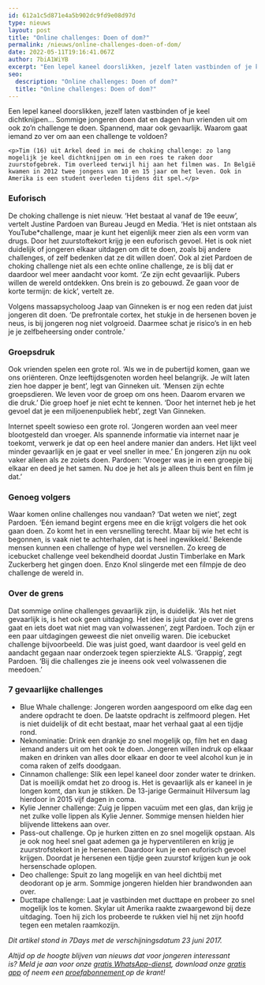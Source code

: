 ```yaml
---
id: 612a1c5d871e4a5b902dc9fd9e08d97d
type: nieuws
layout: post
title: "Online challenges: Doen of dom?"
permalink: /nieuws/online-challenges-doen-of-dom/
date: 2022-05-11T19:16:41.067Z
author: 7biA1WiYB
excerpt: "Een lepel kaneel doorslikken, jezelf laten vastbinden of je keel dichtknijpen... Sommige jongeren doen dat en dagen hun vrienden uit om ook zo’n challenge te doen. Spannend, maar ook gevaarlijk. Waarom gaat iemand zo ver om aan een challenge te voldoen?  "
seo:
  description: "Online challenges: Doen of dom?"
  title: "Online challenges: Doen of dom?"
---
```

Een lepel kaneel doorslikken, jezelf laten vastbinden of je keel dichtknijpen... Sommige jongeren doen dat en dagen hun vrienden uit om ook zo’n challenge te doen. Spannend, maar ook gevaarlijk. Waarom gaat iemand zo ver om aan een challenge te voldoen?  

    <p>Tim (16) uit Arkel deed in mei de choking challenge: zo lang mogelijk je keel dichtknijpen om in een roes te raken door zuurstofgebrek. Tim overleed terwijl hij aan het filmen was. In België kwamen in 2012 twee jongens van 10 en 15 jaar om het leven. Ook in Amerika is een student overleden tijdens dit spel.</p>
<h3>Euforisch</h3>
<p>De choking challenge is niet nieuw. ‘Het bestaat al vanaf de 19e eeuw’, vertelt Justine Pardoen van Bureau Jeugd en Media. ‘Het is niet ontstaan als YouTube*challenge, maar je kunt het eigenlijk meer zien als een vorm van drugs. Door het zuurstoftekort krijg je een euforisch gevoel. Het is ook niet duidelijk of jongeren elkaar uitdagen om dit te doen, zoals bij andere challenges, of zelf bedenken dat ze dit willen doen’. Ook al ziet Pardoen de choking challenge niet als een echte online challenge, ze is blij dat er daardoor wel meer aandacht voor komt. ‘Ze zijn echt gevaarlijk. Pubers willen de wereld ontdekken. Ons brein is zo gebouwd. Ze gaan voor de korte termijn: de kick’, vertelt ze. </p>
<p>Volgens massapsycholoog Jaap van Ginneken is er nog een reden dat juist jongeren dit doen. ‘De prefrontale cortex, het stukje in de hersenen boven je neus, is bij jongeren nog niet volgroeid. Daarmee schat je risico’s in en heb je je zelfbeheersing onder controle.’</p>
<h3>Groepsdruk</h3>
<p>Ook vrienden spelen een grote rol. ‘Als we in de pubertijd komen, gaan we ons oriënteren. Onze leeftijdsgenoten worden heel belangrijk. Je wilt laten zien hoe dapper je bent’, legt van Ginneken uit. ‘Mensen zijn echte groepsdieren. We leven voor de groep om ons heen. Daarom ervaren we die druk.’ Die groep hoef je niet echt te kennen. ‘Door het internet heb je het gevoel dat je een miljoenenpubliek hebt’, zegt Van Ginneken.</p>
<p>Internet speelt sowieso een grote rol. ‘Jongeren worden aan veel meer blootgesteld dan vroeger. Als spannende informatie via internet naar je toekomt, verwerk je dat op een heel andere manier dan anders. Het lijkt veel minder gevaarlijk en je gaat er veel sneller in mee.’ En jongeren zijn nu ook vaker alleen als ze zoiets doen. Pardoen: ‘Vroeger was je in een groepje bij elkaar en deed je het samen. Nu doe je het als je alleen thuis bent en film je dat.’</p>
<h3>Genoeg volgers</h3>
<p>Waar komen online challenges nou vandaan? ‘Dat weten we niet’, zegt Pardoen. ‘Eén iemand begint ergens mee en die krijgt volgers die het ook gaan doen. Zo komt het in een versnelling terecht. Maar bij wie het echt is begonnen, is vaak niet te achterhalen, dat is heel ingewikkeld.’ Bekende mensen kunnen een challenge of hype wel versnellen. Zo kreeg de icebucket challenge veel bekendheid doordat Justin Timberlake en Mark Zuckerberg het gingen doen. Enzo Knol slingerde met een filmpje de deo challenge de wereld in.</p>
<h3>Over de grens</h3>
<p>Dat sommige online challenges gevaarlijk zijn, is duidelijk. ‘Als het niet gevaarlijk is, is het ook geen uitdaging. Het idee is juist dat je over de grens gaat en iets doet wat niet mag van volwassenen’, zegt Pardoen. Toch zijn er een paar uitdagingen geweest die niet onveilig waren. Die icebucket challenge bijvoorbeeld. Die was juist goed, want daardoor is veel geld en aandacht gegaan naar onderzoek tegen spierziekte ALS. ‘Grappig’, zegt Pardoen. ‘Bij die challenges zie je ineens ook veel volwassenen die meedoen.’</p>
<h3>7 gevaarlijke challenges</h3>
<ul><li>Blue Whale challenge: Jongeren worden aangespoord om elke dag een andere opdracht te doen. De laatste opdracht is zelfmoord plegen. Het is niet duidelijk of dit echt bestaat, maar het verhaal gaat al een tijdje rond.</li>
<li>Neknominatie: Drink een drankje zo snel mogelijk op, film het en daag iemand anders uit om het ook te doen. Jongeren willen indruk op elkaar maken en drinken van alles door elkaar en door te veel alcohol kun je in coma raken of zelfs doodgaan.</li>
<li>Cinnamon challenge: Slik een lepel kaneel door zonder water te drinken. Dat is moeilijk omdat het zo droog is. Het is gevaarlijk als er kaneel in je longen komt, dan kun je stikken. De 13-jarige Germainuit Hilversum lag hierdoor in 2015 vijf dagen in coma.</li>
<li>Kylie Jenner challenge: Zuig je lippen vacuüm met een glas, dan krijg je net zulke volle lippen als Kylie Jenner. Sommige mensen hielden hier blijvende littekens aan over.</li>
<li>Pass-out challenge. Op je hurken zitten en zo snel mogelijk opstaan. Als je ook nog heel snel gaat ademen ga je hyperventileren en krijg je zuurstrofstekort in je hersenen. Daardoor kun je een euforisch gevoel krijgen. Doordat je hersenen een tijdje geen zuurstof krijgen kun je ook hersenschade oplopen.</li>
<li>Deo challenge: Spuit zo lang mogelijk en van heel dichtbij met deodorant op je arm. Sommige jongeren hielden hier brandwonden aan over.</li>
<li>Ducttape challenge: Laat je vastbinden met ducttape en probeer zo snel mogelijk los te komen. Skylar uit Amerika raakte zwaargewond bij deze uitdaging. Toen hij zich los probeerde te rukken viel hij net zijn hoofd tegen een metalen raamkozijn.</li>
</ul><p><em>Dit artikel stond in 7Days met de verschijningsdatum 23 juni 2017.</em></p>
<p><em>Altijd op de hoogte blijven van nieuws dat voor jongeren interessant is? Meld je aan voor onze </em><a href="https://7dagen.netlify.app/whatsapp"><em>gratis WhatsApp-dienst</em></a><em>, download onze </em><a href="https://7dagen.netlify.app/app"><em>gratis app</em></a><em> of neem een </em><a href="https://abonneren.sevendays.nl/abonneren/abonnementen/ae/artikel"><em>proefabonnement </em></a><em>op de krant!</em></p>  
